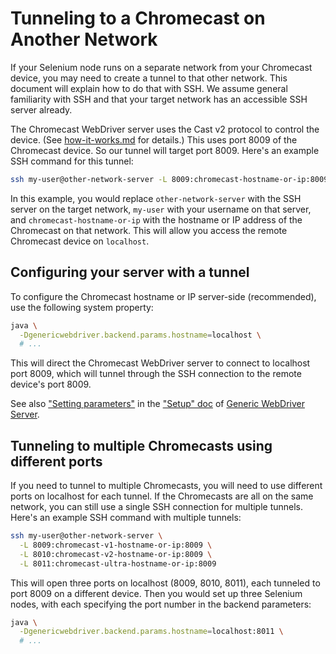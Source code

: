 # Tunneling to a Chromecast on Another Network

If your Selenium node runs on a separate network from your Chromecast device,
you may need to create a tunnel to that other network.  This document will
explain how to do that with SSH.  We assume general familiarity with SSH and
that your target network has an accessible SSH server already.

The Chromecast WebDriver server uses the Cast v2 protocol to control the device.
(See [how-it-works.md](how-it-works.md) for details.)  This uses port 8009 of
the Chromecast device.  So our tunnel will target port 8009.  Here's an example
SSH command for this tunnel:

```sh
ssh my-user@other-network-server -L 8009:chromecast-hostname-or-ip:8009
```

In this example, you would replace `other-network-server` with the SSH server on
the target network, `my-user` with your username on that server, and
`chromecast-hostname-or-ip` with the hostname or IP address of the Chromecast on
that network.  This will allow you access the remote Chromecast device on
`localhost`.


## Configuring your server with a tunnel

To configure the Chromecast hostname or IP server-side (recommended), use the
following system property:

```sh
java \
  -Dgenericwebdriver.backend.params.hostname=localhost \
  # ...
```

This will direct the Chromecast WebDriver server to connect to localhost port
8009, which will tunnel through the SSH connection to the remote device's port
8009.

See also ["Setting parameters"][] in the ["Setup" doc][] of
[Generic WebDriver Server][].


## Tunneling to multiple Chromecasts using different ports

If you need to tunnel to multiple Chromecasts, you will need to use different
ports on localhost for each tunnel.  If the Chromecasts are all on the same
network, you can still use a single SSH connection for multiple tunnels.  Here's
an example SSH command with multiple tunnels:

```sh
ssh my-user@other-network-server \
  -L 8009:chromecast-v1-hostname-or-ip:8009 \
  -L 8010:chromecast-v2-hostname-or-ip:8009 \
  -L 8011:chromecast-ultra-hostname-or-ip:8009
```

This will open three ports on localhost (8009, 8010, 8011), each tunneled to
port 8009 on a different device.  Then you would set up three Selenium nodes,
with each specifying the port number in the backend parameters:

```sh
java \
  -Dgenericwebdriver.backend.params.hostname=localhost:8011 \
  # ...
```


[Generic WebDriver Server]: https://github.com/shaka-project/generic-webdriver-server
["Setting parameters"]: https://github.com/shaka-project/generic-webdriver-server/blob/main/setup.md#setting-parameters
["Setup" doc]: https://github.com/shaka-project/generic-webdriver-server/blob/main/setup.md
